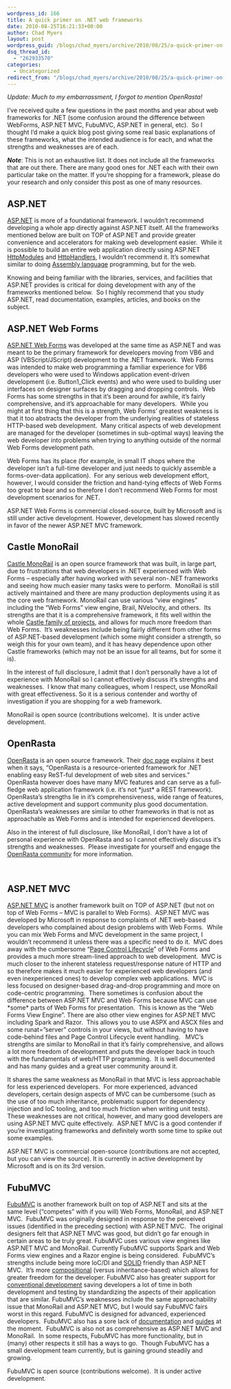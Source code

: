 ```yaml
---
wordpress_id: 166
title: A quick primer on .NET web frameworks
date: 2010-08-25T16:21:33+00:00
author: Chad Myers
layout: post
wordpress_guid: /blogs/chad_myers/archive/2010/08/25/a-quick-primer-on-net-web-frameworks.aspx
dsq_thread_id:
  - "262933570"
categories:
  - Uncategorized
redirect_from: "/blogs/chad_myers/archive/2010/08/25/a-quick-primer-on-net-web-frameworks.aspx/"
---
```

_Update: Much to my embarrassment, I forgot to mention OpenRasta!_

I’ve received quite a few questions in the past months and year about web frameworks for .NET (some confusion around the difference between WebForms, ASP.NET MVC, FubuMVC, ASP.NET in general, etc).&#160; So I thought I’d make a quick blog post giving some real basic explanations of these frameworks, what the intended audience is for each, and what the strengths and weaknesses are of each.

**_Note_**: This is not an exhaustive list. It does not include all the frameworks that are out there. There are many good ones for .NET each with their own particular take on the matter. If you’re shopping for a framework, please do your research and only consider this post as one of many resources.

## ASP.NET

[ASP.NET](http://www.asp.net) is more of a foundational framework. I wouldn’t recommend developing a whole app directly against ASP.NET itself. All the frameworks mentioned below are built on TOP of ASP.NET and provide greater convenience and accelerators for making web development easier.&#160; While it is possible to build an entire web application directly using ASP.NET [HttpModules](http://msdn.microsoft.com/en-us/library/system.web.ihttpmodule.aspx) and [HttpHandlers](http://msdn.microsoft.com/en-us/library/system.web.ihttphandler.aspx), I wouldn’t recommend it. It’s somewhat similar to doing [Assembly language](http://en.wikipedia.org/wiki/Assembly_language) programming, but for the web.

Knowing and being familiar with the libraries, services, and facilities that ASP.NET provides is critical for doing development with any of the frameworks mentioned below.&#160; So I highly recommend that you study ASP.NET, read documentation, examples, articles, and books on the subject.

## ASP.NET Web Forms

[ASP.NET Web Forms](http://www.asp.net/web-forms) was developed at the same time as ASP.NET and was meant to be the primary framework for developers moving from VB6 and ASP (VBScript/JScript) development to the .NET framework.&#160; Web Forms was intended to make web programming a familiar experience for VB6 developers who were used to Windows application event-driven development (i.e. Button1_Click events) and who were used to building user interfaces on designer surfaces by dragging and dropping controls.&#160; Web Forms has some strengths in that it’s been around for awhile, it’s fairly comprehensive, and it’s approachable for many developers.&#160; While you might at first thing that this is a strength, Web Forms’ greatest weakness is that it too abstracts the developer from the underlying realities of stateless HTTP-based web development.&#160; Many critical aspects of web development are managed for the developer (sometimes in sub-optimal ways) leaving the web developer into problems when trying to anything outside of the normal Web Forms development path.

Web Forms has its place (for example, in small IT shops where the developer isn’t a full-time developer and just needs to quickly assemble a forms-over-data application).&#160; For any serious web development effort, however, I would consider the friction and hand-tying effects of Web Forms too great to bear and so therefore I don’t recommend Web Forms for most development scenarios for .NET.

ASP.NET Web Forms is commercial closed-source, built by Microsoft and is still under active development. However, development has slowed recently in favor of the newer ASP.NET MVC framework.

## Castle MonoRail

[Castle MonoRail](http://www.castleproject.org/monorail/) is an open source framework that was built, in large part, due to frustrations that web developers in .NET experienced with Web Forms – especially after having worked with several non-.NET frameworks and seeing how much easier many tasks were to perform.&#160; MonoRail is still actively maintained and there are many production deployments using it as the core web framework. MonoRail can use various “view engines” including the “Web Forms” view engine, Brail, NVelocity, and others.&#160; Its strengths are that it is a comprehensive framework, it fits well within the whole [Castle family of projects](http://www.castleproject.org/castle/projects.html), and allows for much more freedom than Web Forms.&#160; It’s weaknesses include being fairly different from other forms of ASP.NET-based development (which some might consider a strength, so weigh this for your own team), and it has heavy dependence upon other Castle frameworks (which may not be an issue for all teams, but for some it is).&#160; 

In the interest of full disclosure, I admit that I don’t personally have a lot of experience with MonoRail so I cannot effectively discuss it’s strengths and weaknesses.&#160; I know that many colleagues, whom I respect, use MonoRail with great effectiveness. So it is a serious contender and worthy of investigation if you are shopping for a web framework.

MonoRail is open source (contributions welcome).&#160; It is under active development.

## OpenRasta

[OpenRasta](http://trac.caffeine-it.com/openrasta) is an open source framework. Their [doc page](http://trac.caffeine-it.com/openrasta/wiki/Doc) explains it best when it says, “OpenRasta is a resource-oriented framework for .NET enabling easy ReST-ful development of web sites and services.”&#160; OpenRasta however does have many MVC features and can serve as a full-fledge web application framework (i.e. it’s not \*just\* a REST framework).&#160; OpenRasta’s strengths lie in it’s comprehensiveness, wide range of features, active development and support community plus good documentation. OpenRasta’s weaknesses are similar to other frameworks in that is not as approachable as Web Forms and is intended for experienced developers.&#160; 

Also in the interest of full disclosure, like MonoRail, I don’t have a lot of personal experience with OpenRasta and so I cannot effectively discuss it’s strengths and weaknesses.&#160; Please investigate for yourself and engage the [OpenRasta community](http://trac.caffeine-it.com/openrasta/wiki) for more information.

&#160;

## ASP.NET MVC

[ASP.NET MVC](http://www.asp.net/mvc) is another framework built on TOP of ASP.NET (but not on top of Web Forms – MVC is parallel to Web Forms).&#160; ASP.NET MVC was developed by Microsoft in response to complaints of .NET web-based developers who complained about design problems with Web Forms.&#160; While you can mix Web Forms and MVC development in the same project, I wouldn’t recommend it unless there was a specific need to do it.&#160; MVC does away with the cumbersome “[Page Control Lifecycle](http://msdn.microsoft.com/en-us/library/ms178472.aspx)” of Web Forms and provides a much more stream-lined approach to web development.&#160; MVC is much closer to the inherent stateless request/response nature of HTTP and so therefore makes it much easier for experienced web developers (and even inexperienced ones) to develop complex web applications.&#160; MVC is less focused on designer-based drag-and-drop programming and more on code-centric programming.&#160; There sometimes is confusion about the difference between ASP.NET MVC and Web Forms because MVC can use \*some\* parts of Web Forms for presentation.&#160; This is known as the “Web Forms View Engine”. There are also other view engines for ASP.NET MVC including Spark and Razor.&#160; This allows you to use ASPX and ASCX files and some runat=”server” controls in your views, but without having to have code-behind files and Page Control Lifecycle event handling.&#160;&#160; MVC’s strengths are similar to MonoRail in that it’s fairly comprehensive, and allows a lot more freedom of development and puts the developer back in touch with the fundamentals of web/HTTP programming.&#160; It is well documented and has many guides and a great user community around it. 

It shares the same weakness as MonoRail in that MVC is less approachable for less experienced developers.&#160; For more experienced, advanced developers, certain design aspects of MVC can be cumbersome (such as the use of too much inheritance, problematic support for dependency injection and IoC tooling, and too much friction when writing unit tests). These weaknesses are not critical, however, and many good developers are using ASP.NET MVC quite effectively.&#160; ASP.NET MVC is a good contender if you’re investigating frameworks and definitely worth some time to spike out some examples.

ASP.NET MVC is commercial open-source (contributions are not accepted, but you can view the source). It is currently in active development by Microsoft and is on its 3rd version.

## FubuMVC

[FubuMVC](http://fubumvc.com/) is another framework built on top of ASP.NET and sits at the same level (“competes” with if you will) Web Forms, MonoRail, and ASP.NET MVC.&#160; FubuMVC was originally designed in response to the perceived issues (identified in the preceding section) with ASP.NET MVC.&#160; The original designers felt that ASP.NET MVC was good, but didn’t go far enough in certain areas to be truly great. FubuMVC uses various view engines like ASP.NET MVC and MonoRail. Currently FubuMVC supports Spark and Web Forms view engines and a Razor engine is being considered.&#160; FubuMVC’s strengths include being more IoC/DI and [SOLID](https://lostechies.com/blogs/chad_myers/archive/2008/03/07/pablo-s-topic-of-the-month-march-solid-principles.aspx) friendly than ASP.NET MVC.&#160; It’s more [compositional](https://lostechies.com/blogs/chad_myers/archive/2010/02/12/composition-versus-inheritance.aspx) (versus inheritance-based) which allows for greater freedom for the developer. FubuMVC also has greater support for [conventional development](http://msdn.microsoft.com/en-us/magazine/dd419655.aspx) saving developers a lot of time in both development and testing by standardizing the aspects of their application that are similar. FubuMVC’s weaknesses include the same approachability issue that MonoRail and ASP.NET MVC, but I would say FubuMVC fairs worst in this regard. FubuMVC is designed for advanced, experienced developers.&#160; FubuMVC also has a sore lack of [documentation](http://wiki.fubumvc.com) and [guides](http://guides.fubumvc.com) at the moment.&#160; FubuMVC is also not as comprehensive as ASP.NET MVC and MonoRail.&#160; In some respects, FubuMVC has more functionality, but in (many) other respects it still has a ways to go.&#160; Though FubuMVC has a small development team currently, but is gaining ground steadily and growing. 

FubuMVC is open source (contributions welcome).&#160; It is under active development.